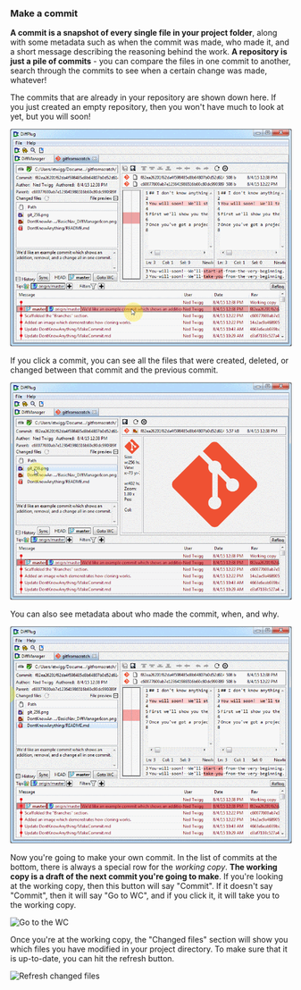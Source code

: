### Make a commit

**A commit is a snapshot of every single file in your project folder**, along with some metadata such as when the commit was made, who made it, and a short message describing the reasoning behind the work.  **A repository is just a pile of commits** - you can compare the files in one commit to another, search through the commits to see when a certain change was made, whatever!

The commits that are already in your repository are shown down here.  If you just created an empty repository, then you won't have much to look at yet, but you will soon!

![Click a commit](MakeCommit_ClickCommit.gif)

If you click a commit, you can see all the files that were created, deleted, or changed between that commit and the previous commit.

![Created, deleted, and changed files](MakeCommit_CreatedDeletedChanged.gif)

You can also see metadata about who made the commit, when, and why.

![Who, what, when, why](MakeCommit_WhoWhatWhenWhy.gif)

Now you're going to make your own commit.  In the list of commits at the bottom, there is always a special row for the *working copy*.  **The working copy is a draft of the next commit you're going to make**.  If you're looking at the working copy, then this button will say "Commit".  If it doesn't say "Commit", then it will say "Go to WC", and if you click it, it will take you to the working copy.

![Go to the WC](/01_DontKnowAnything/04_Commit/Go_to_WC.gif)

Once you're at the working copy, the "Changed files" section will show you which files you have modified in your project directory.  To make sure that it is up-to-date, you can hit the refresh button.

![Refresh changed files](/01_DontKnowAnything/04_Commit/Refresh_changed_files.gif)
